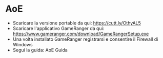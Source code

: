 # AoE

- Scaricare la versione portable da qui: https://cutt.ly/OthyAL5
- Scaricare l'applicativo GameRanger da qui: https://www.gameranger.com/download/GameRangerSetup.exe
- Una volta installato GameRanger registrarsi e consentire il Firewall di Windows
- Segui la guida: AoE Guida
